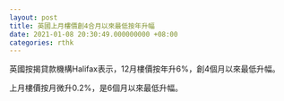 ```yaml
---
layout: post
title: 英國上月樓價創4合月以來最低按年升幅
date: 2021-01-08 20:30:49.000000000 +08:00
categories: rthk
---
```


英國按揭貸款機構Halifax表示，12月樓價按年升6%，創4個月以來最低升幅。

上月樓價按月微升0.2%，是6個月以來最低升幅。
